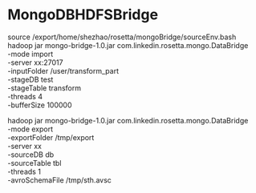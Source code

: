 MongoDBHDFSBridge
=================

source /export/home/shezhao/rosetta/mongoBridge/sourceEnv.bash
hadoop jar mongo-bridge-1.0.jar com.linkedin.rosetta.mongo.DataBridge \
-mode import \
-server xx:27017 \
-inputFolder /user/transform_part \
-stageDB test \
-stageTable transform \
-threads 4 \
-bufferSize 100000

hadoop jar mongo-bridge-1.0.jar com.linkedin.rosetta.mongo.DataBridge \
-mode export \
-exportFolder /tmp/export \
-server xx \
-sourceDB db \
-sourceTable tbl \
-threads 1 \
-avroSchemaFile /tmp/sth.avsc
